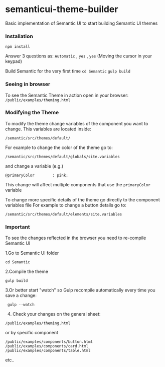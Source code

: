 # semanticui-theme-builder
Basic implementation of Semantic UI to start building Semantic UI themes


### Installation
```npm install```

Answer 3 questions as:
`Automatic` , `yes` , `yes` (Moving the cursor in your keypad)

Build Semantic for the very first time
```cd Semantic```
```gulp build```

### Seeing in browser

To see the Semantic Theme in action open in your browser:
``` /public/examples/theming.html ```

### Modifying the Theme
To modify the theme change variables of the component you want to change.
This variables are located inside:

```/semantic/src/themes/default/ ```

For example to change the color of the theme go to:

```/semantic/src/themes/default/globals/site.variables```

and change a variable (e.g.)

``` @primaryColor        : pink; ```

This change will affect multiple components that use the   `primaryColor` variable

To change more specific details of the theme go directly to the component variables file
 For example to change a button details go to:

```/semantic/src/themes/default/elements/site.variables```

### Important

To see the changes reflected in the browser you need to re-compile Semantic UI


1.Go to Semantic UI folder

```cd Semantic```

2.Compile the theme

```gulp build```

3.Or better start "watch" so Gulp recompile automatically every time you save a change:

``` gulp --watch```

4. Check your changes on the general sheet:

``` /public/examples/theming.html ```

or by specific component

``` /public/examples/components/button.html ```
``` /public/examples/components/card.html ```
``` /public/examples/components/table.html ```

etc..










